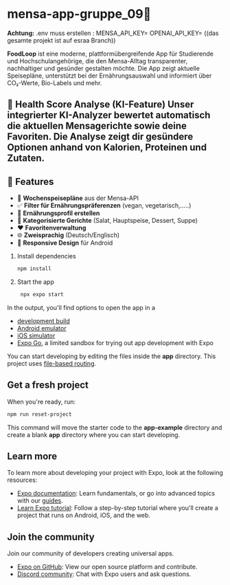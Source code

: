 # mensa-app-gruppe_09👋
**Achtung:**
.env muss erstellen :
MENSA_API_KEY=
OPENAI_API_KEY=
((das gesamte projekt ist auf esraa Branch))

**FoodLoop** ist eine moderne, plattformübergreifende App für Studierende und Hochschulangehörige, 
die den Mensa-Alltag transparenter, nachhaltiger und gesünder gestalten möchte.
Die App zeigt aktuelle Speisepläne, unterstützt bei der Ernährungsauswahl und informiert über CO₂-Werte, Bio-Labels und mehr.

🧠 Health Score Analyse (KI-Feature)
Unser integrierter KI-Analyzer bewertet automatisch die aktuellen Mensagerichte sowie deine Favoriten.
Die Analyse zeigt dir gesündere Optionen anhand von Kalorien, Proteinen und Zutaten.
---

## 🚀 Features

- 📆 **Wochenspeisepläne** aus der Mensa-API
- ✅ **Filter für Ernährungspräferenzen** (vegan, vegetarisch,.....)
- 🧠 **Ernährungsprofil erstellen**
- 🥗 **Kategorisierte Gerichte** (Salat, Hauptspeise, Dessert, Suppe)
- ❤️ **Favoritenverwaltung**
- 🌐 **Zweisprachig** (Deutsch/Englisch)
- 📱 **Responsive Design** für Android



1. Install dependencies
   ```bash
   npm install
   ```
2. Start the app
   ```bash
    npx expo start
   ```

In the output, you'll find options to open the app in a

- [development build](https://docs.expo.dev/develop/development-builds/introduction/)
- [Android emulator](https://docs.expo.dev/workflow/android-studio-emulator/)
- [iOS simulator](https://docs.expo.dev/workflow/ios-simulator/)
- [Expo Go](https://expo.dev/go), a limited sandbox for trying out app development with Expo

You can start developing by editing the files inside the **app** directory. This project uses [file-based routing](https://docs.expo.dev/router/introduction).
## Get a fresh project
When you're ready, run:
```bash
npm run reset-project
```
This command will move the starter code to the **app-example** directory and create a blank **app** directory where you can start developing.
## Learn more

To learn more about developing your project with Expo, look at the following resources:

- [Expo documentation](https://docs.expo.dev/): Learn fundamentals, or go into advanced topics with our [guides](https://docs.expo.dev/guides).
- [Learn Expo tutorial](https://docs.expo.dev/tutorial/introduction/): Follow a step-by-step tutorial where you'll create a project that runs on Android, iOS, and the web.

## Join the community
Join our community of developers creating universal apps.
- [Expo on GitHub](https://github.com/expo/expo): View our open source platform and contribute.
- [Discord community](https://chat.expo.dev): Chat with Expo users and ask questions.
